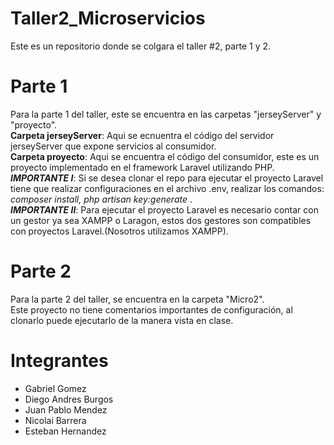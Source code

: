 # Taller2_Microservicios
Este es un repositorio donde se colgara el taller #2, parte 1 y 2.

# Parte 1 
Para la parte 1 del taller, este se encuentra en las carpetas "jerseyServer" y "proyecto". <br>
<b>Carpeta jerseyServer</b>: Aqui se ecnuentra el código del servidor jerseyServer que expone servicios al consumidor. <br>
<b>Carpeta proyecto</b>: Aqui se encuentra el código del consumidor, este es un proyecto implementado en el framework Laravel utilizando PHP. 
<i><b>IMPORTANTE I</b></i>: Si se desea clonar el repo para ejecutar el proyecto Laravel tiene que realizar configuraciones en el archivo .env, realizar los comandos: <i>composer install, php artisan key:generate </i>. <br>
<i><b>IMPORTANTE II</b></i>: Para ejecutar el proyecto Laravel es necesario contar con un gestor ya sea XAMPP o Laragon, estos dos gestores son compatibles con proyectos Laravel.(Nosotros utilizamos XAMPP). <br>

# Parte 2
Para la parte 2 del taller, se encuentra en la carpeta "Micro2".<br>
Este proyecto no tiene comentarios importantes de configuración, al clonarlo puede ejecutarlo de la manera vista en clase.

# Integrantes
<ul>
  <li>Gabriel Gomez</li>
  <li>Diego Andres Burgos</li>
  <li>Juan Pablo Mendez</li>
  <li>Nicolai Barrera</li>
  <li>Esteban Hernandez</li>
</ul>

